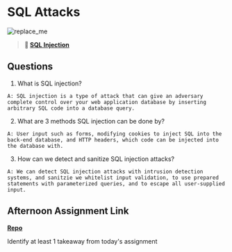 # SQL Attacks

![replace_me](https://codeworks.blob.core.windows.net/public/assets/img/illustrations/placeholder.svg)

> **📖 [SQL Injection](https://codeworksacademy.com/fs-student-guide/resources/wk11/03-SQL-Injection)**

## Questions

1. What is SQL injection?

`A: SQL injection is a type of attack that can give an adversary complete control over your web application database by inserting arbitrary SQL code into a database query.`

2. What are 3 methods SQL injection can be done by?

`A: User input such as forms, modifying cookies to inject SQL into the back-end database, and HTTP headers, which code can be injected into the database with.`

3. How can we detect and sanitize SQL injection attacks?

`A: We can detect SQL injection attacks with intrusion detection systems, and sanitzie we whitelist input validation, to use prepared statements with parameterized queries, and to escape all user-supplied input.`

## Afternoon Assignment Link

**[Repo](https://github.com/Molly-Nettleton/<ASSIGNMENT_REPO>)**

Identify at least 1 takeaway from today's assignment

